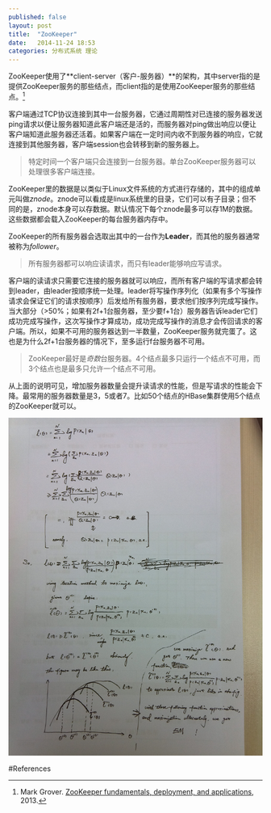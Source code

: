 ```yaml
---
published: false
layout: post
title:  "ZooKeeper"
date:   2014-11-24 18:53
categories: 分布式系统 理论
---
```


ZooKeeper使用了**client-server（客户-服务器）**的架构，其中server指的是提供ZooKeeper服务的那些结点，而client指的是使用ZooKeeper服务的那些结点。[^ibm_blog]

客户端通过TCP协议连接到其中一台服务器，它通过周期性对已连接的服务器发送ping请求以便让服务器知道此客户端还是活的，而服务器对ping做出响应以便让客户端知道此服务器还活着。如果客户端在一定时间内收不到服务器的响应，它就连接到其他服务器，客户端session也会转移到新的服务器上。

> 特定时间一个客户端只会连接到一台服务器。单台ZooKeeper服务器可以处理很多客户端连接。

ZooKeeper里的数据是以类似于Linux文件系统的方式进行存储的，其中的组成单元叫做*znode*。znode可以看成是linux系统里的目录，它们可以有子目录；但不同的是，znode本身可以存数据。默认情况下每个znode最多可以存1M的数据。这些数据都会载入ZooKeeper的每台服务器内存中。

ZooKeeper的所有服务器会选取出其中的一台作为**Leader**，而其他的服务器通常被称为*follower*。

> 所有服务器都可以响应读请求，而只有leader能够响应写请求。

客户端的读请求只需要它连接的服务器就可以响应，而所有客户端的写请求都会转到leader，由leader按顺序统一处理。leader将写操作序列化（如果有多个写操作请求会保证它们的请求按顺序）后发给所有服务器，要求他们按序列完成写操作。当大部分（>50%；如果有2f+1台服务器，至少要f+1台）服务器告诉leader它们成功完成写操作，这次写操作才算成功，成功完成写操作的消息才会传回请求的客户端。所以，如果不可用的服务器达到一半数量，ZooKeeper服务就完蛋了。这也是为什么2f+1台服务器的情况下，至多运行f台服务器不可用。

> ZooKeeper最好是*奇数*台服务器。4个结点最多只运行一个结点不可用，而3个结点也是最多只允许一个结点不可用。

从上面的说明可见，增加服务器数量会提升读请求的性能，但是写请求的性能会下降。最常用的服务器数量是3，5或者7。比如50个结点的HBase集群使用5个结点的ZooKeeper就可以。



![EM 算法推导过程][em_draft]


[em_draft]: /images/em_draft.jpg "EM 算法推导过程"



#References

[^ibm_blog]: Mark Grover. [ZooKeeper fundamentals, deployment, and applications](http://www.ibm.com/developerworks/library/bd-zookeeper/), 2013.
[^junlin]: 张俊林. 《大数据日知录》, 2014.